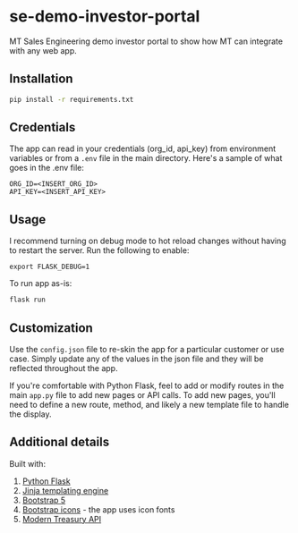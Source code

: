 # se-demo-investor-portal

MT Sales Engineering demo investor portal to show how MT can integrate with any web app.

## Installation

```bash
pip install -r requirements.txt
```
## Credentials
The app can read in your credentials (org_id, api_key) from environment variables or from a `.env` file in the main directory. Here's a sample of what goes in the .env file:
```
ORG_ID=<INSERT_ORG_ID>
API_KEY=<INSERT_API_KEY>
```

## Usage
I recommend turning on debug mode to hot reload changes without having to restart the server. Run the following to enable:

```
export FLASK_DEBUG=1 
```

To run app as-is:
```python
flask run
```

## Customization
Use the `config.json` file to re-skin the app for a particular customer or use case. Simply update any of the values in the json file and they will be reflected throughout the app.

If you're comfortable with Python Flask, feel to add or modify routes in the main `app.py` file to add new pages or API calls. To add new pages, you'll need to define a new route, method, and likely a new template file to handle the display.

## Additional details
Built with:
1. [Python Flask](https://flask.palletsprojects.com/en/2.2.x/)
2. [Jinja templating engine](https://jinja.palletsprojects.com/en/3.1.x/)
2. [Bootstrap 5](https://getbootstrap.com/docs/5.3/getting-started/introduction/)
3. [Bootstrap icons](https://icons.getbootstrap.com/) - the app uses icon fonts
4. [Modern Treasury API](https://docs.moderntreasury.com/reference/getting-started)
